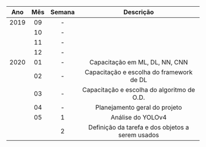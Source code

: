 | Ano | Mês | Semana | Descrição |
|:---:|:---:|:------:|:---------:|
| 2019 | 09 | - ||
|      | 10 | - ||
|      | 11 | - ||
|      | 12 | - ||
| 2020 | 01 | - | Capacitação em ML, DL, NN, CNN |
|      | 02 | - | Capacitação e escolha do framework de DL |
|      | 03 | - | Capacitação e escolha do algoritmo de O.D. |
|      | 04 | - | Planejamento geral do projeto |
|      | 05 | 1 | Análise do YOLOv4 |
|      |    | 2 | Definição da tarefa e dos objetos a serem usados |
